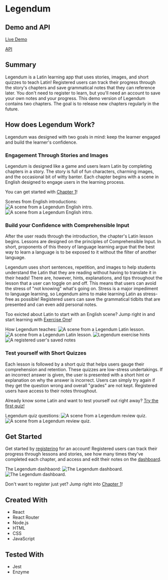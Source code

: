 # Legendum

## Demo and API
[Live Demo](https://legendum.herokuapp.com/)

[API](https://github.com/lkarper/legendum-server)

## Summary
Legendum is a Latin learning app that uses stories, images, and short quizzes to teach Latin!  Registered users can track their progress through the story's chapters and save grammatical notes that they can reference later.  You don't need to register to learn, but you'll need an account to save your own notes and your progress.  This demo version of Legendum contains two chapters.  The goal is to release new chapters regularly in the future.

## How does Legendum Work?
Legendum was designed with two goals in mind: keep the learner engaged and build the learner's confidence.

### Engagement Through Stories and Images
Legendum is designed like a game and users learn Latin by completing chapters in a story.  The story is full of fun characters, charming images, and the occasional bit of witty banter.  Each chapter begins with a scene in English designed to engage users in the learning process.

You can get started with [Chapter 1](https://legendum.herokuapp.com/game/story/1)!

Scenes from English introductions:
![A scene from a Legendum English intro.](public/images/screenshots/story_1.png)
![A scene from a Legendum English intro.](public/images/screenshots/story_2.png)


### Build your Confidence with Comprehensible Input
After the user reads through the introduction, the chapter's Latin lesson begins. Lessons are designed on the principles of Comprehensible Input. In short, proponents of this theory of language learning argue that the best way to learn a language is to be exposed to it without the filter of another language.

Legendum uses short sentences, repetition, and images to help students understand the Latin that they are reading without having to translate it in their heads!  There are, however, hints, explanations, and tips throughout the lesson that a user can toggle on and off. This means that users can avoid the stress of "not knowing" what's going on. Stress is a major impediment to language learning, so Legendum aims to make learning Latin as stress-free as possible!  Registered users can save the grammatical tidbits that are presented and can even add personal notes.

Too exicted about Latin to start with an English scene?  Jump right in and start learning with [Exercise One](https://legendum.herokuapp.com/game/exercises/1/learn)!

How Legendum teaches:
![A scene from a Legendum Latin lesson.](public/images/screenshots/learn_1.png)
![A scene from a Legendum Latin lesson.](public/images/screenshots/learn_2.png)
![Legendum exercise hints](public/images/screenshots/hints.png)
![A registered user's saved notes](public/images/screenshots/notes.png)

### Test yourself with Short Quizzes
Each lesson is followed by a short quiz that helps users gauge their comprehension and retention.  These quizzes are low-stress undertakings.  If an incorrect answer is given, the user is presented with a short hint or explanation on why the answer is incorrect.  Users can simply try again if they get the question wrong and overall "grades" are not kept.  Registered users have access to their notes throughout.

Already know some Latin and want to test yourself out right away?  [Try the first quiz!](https://legendum.herokuapp.com/game/exercises/1/do)

Legendum quiz questions:
![A scene from a Legendum review quiz.](public/images/screenshots/do_1.png)
![A scene from a Legendum review quiz.](public/images/screenshots/do_2.png)

## Get Started
Get started by [registering](https://legendum.herokuapp.com/register) for an account!
Registered users can track their progress through lessons and stories, see how many times they've completed each chapter, and access and edit their notes on the [dashboard](https://legendum.herokuapp.com/dashboard).

The Legendum dashbaord:
![The Legendum dashboard.](public/images/screenshots/dashboard_1.png)
![The Legendum dashboard.](public/images/screenshots/dashboard_2.png)

Don't want to register just yet? Jump right into [Chapter 1](https://legendum.herokuapp.com/game/story/1)!

## Created With
* React
* React Router
* Node.js
* HTML
* CSS
* JavaScript

## Tested With
* Jest
* Enzyme
